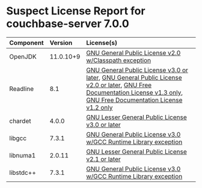 
Suspect License Report for couchbase-server 7.0.0
=================================================

|Component|Version|License(s)|
| :--- | :--- | :--- |
|OpenJDK|11.0.10+9|[GNU General Public License v2.0 w/Classpath exception](../../license-data/9b7eb3ce-d64b-4e3e-a6b7-55d4dc798e68.txt)|
|Readline|8.1|[GNU General Public License v3.0 or later](../../license-data/f80fb9a9-5329-47c2-864d-00ed5cf744bf.txt), [GNU General Public License v2.0 or later](../../license-data/39692bc6-4d1c-4466-a02c-fa6f21170587.txt), [GNU Free Documentation License v1.3 only](../../license-data/bb537646-f59a-49e4-8e48-8daae4b5e262.txt), [GNU Free Documentation License v1.2 only](../../license-data/b909f3d7-3d13-4b8d-8a3d-e44cca1f0d20.txt)|
|chardet|4.0.0|[GNU Lesser General Public License v3.0 or later](../../license-data/bf913382-7596-42ad-8385-2f49fa655362.txt)|
|libgcc|7.3.1|[GNU General Public License v3.0 w/GCC Runtime Library exception](../../license-data/3a5d4424-557d-49fa-9416-71c06026fe07.txt)|
|libnuma1|2.0.11|[GNU Lesser General Public License v2.1 or later](../../license-data/cff110eb-f85c-445c-9d3b-00a04b7f4cf0.txt)|
|libstdc++|7.3.1|[GNU General Public License v3.0 w/GCC Runtime Library exception](../../license-data/3a5d4424-557d-49fa-9416-71c06026fe07.txt)|

